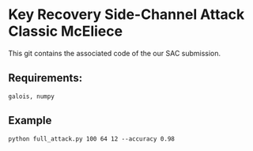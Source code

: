 # Key Recovery Side-Channel Attack Classic McEliece

This git contains the associated code of the our SAC submission.

## Requirements:
    galois, numpy
    
## Example
    python full_attack.py 100 64 12 --accuracy 0.98
